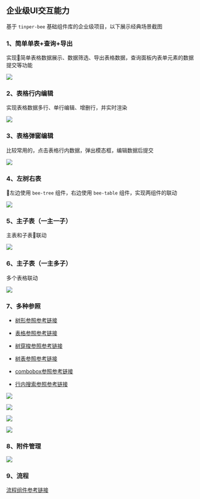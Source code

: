 <div class="interact">

## 企业级UI交互能力

基于 `tinper-bee` 基础组件库的企业级项目，以下展示经典场景截图

### 1、简单单表+查询+导出

实现简单表格数据展示、数据筛选、导出表格数据，查询面板内表单元素的数据提交等功能

![](http://iuap-design-cdn.oss-cn-beijing.aliyuncs.com/static/tinper-bee/images/project/1.png)

### 2、表格行内编辑

实现表格数据多行、单行编辑、增删行，并实时渲染

![](http://iuap-design-cdn.oss-cn-beijing.aliyuncs.com/static/tinper-bee/images/project/2.png)

### 3、表格弹窗编辑

比较常用的，点击表格行内数据，弹出模态框，编辑数据后提交

![](http://iuap-design-cdn.oss-cn-beijing.aliyuncs.com/static/tinper-bee/images/project/3.png)

### 4、左树右表

左边使用 `bee-tree` 组件，右边使用 `bee-table` 组件，实现两组件的联动

![](http://iuap-design-cdn.oss-cn-beijing.aliyuncs.com/static/tinper-bee/images/project/4.png)

### 5、主子表（一主一子）

主表和子表联动

![](http://iuap-design-cdn.oss-cn-beijing.aliyuncs.com/static/tinper-bee/images/project/5.png)

### 6、主子表（一主多子）

多个表格联动

![](http://iuap-design-cdn.oss-cn-beijing.aliyuncs.com/static/tinper-bee/images/project/6.png)

### 7、多种参照

- [树形参照参考链接](https://design.yonyoucloud.com/tinper-acs/ref-tree)

- [表格参照参考链接](https://design.yonyoucloud.com/tinper-acs/ref-multiple-table)

- [树穿梭参照参考链接](https://design.yonyoucloud.com/tinper-acs/ref-tree-transfer)

- [树表参照参考链接](https://design.yonyoucloud.com/tinper-acs/ref-tree-table)

- [combobox参照参考链接](https://design.yonyoucloud.com/tinper-acs/ref-combobox)

- [行内搜索参照参考链接](https://design.yonyoucloud.com/tinper-acs/ref-multiple-table-walsin)

![](http://iuap-design-cdn.oss-cn-beijing.aliyuncs.com/static/tinper-bee/images/project/7-1.png)

![](http://iuap-design-cdn.oss-cn-beijing.aliyuncs.com/static/tinper-bee/images/project/7-2.png)

![](http://iuap-design-cdn.oss-cn-beijing.aliyuncs.com/static/tinper-bee/images/project/7-3.png)

![](http://iuap-design-cdn.oss-cn-beijing.aliyuncs.com/static/tinper-bee/images/project/7-4.png)

### 8、附件管理

![](http://iuap-design-cdn.oss-cn-beijing.aliyuncs.com/static/tinper-bee/images/project/8.png)

### 9、流程

[流程组件参考链接](https://www.npmjs.com/package/yyuap-bpm)

</div>

